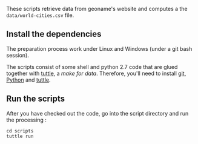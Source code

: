These scripts retrieve data from geoname's website and computes a the ``data/world-cities.csv`` file.


## Install the dependencies
The preparation process work under Linux and Windows (under a git bash session).

The scripts consist of some shell and python 2.7 code that are glued together with [tuttle](http://github.com/lexman/tuttle), a *make for data*. 
Therefore, you'll need to install [git](https://git-scm.com/downloads), [Python](https://www.python.org/) and [tuttle](https://github.com/lexman/tuttle/releases).

	
## Run the scripts

After you have checked out the code, go into the script directory and run the processing :

    cd scripts
	tuttle run
	